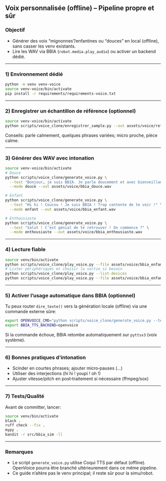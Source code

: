 ## Voix personnalisée (offline) – Pipeline propre et sûr

### Objectif
- Générer des voix “mignonnes”/enfantines ou “douces” en local (offline), sans casser les venv existants.
- Lire les WAV via BBIA (`robot.media.play_audio`) ou activer un backend dédié.

---

### 1) Environnement dédié
```bash
python -m venv venv-voice
source venv-voice/bin/activate
pip install -r requirements/requirements-voice.txt
```

---

### 2) Enregistrer un échantillon de référence (optionnel)
```bash
source venv-voice/bin/activate
python scripts/voice_clone/enregistrer_sample.py --out assets/voice/ref.wav --dur 30
```

Conseils: parle calmement, quelques phrases variées; micro proche, pièce calme.

---

### 3) Générer des WAV avec intonation
```bash
source venv-voice/bin/activate
# Douce
python scripts/voice_clone/generate_voice.py \
  --text "Bonjour… je suis BBIA. Je parle doucement et avec bienveillance." \
  --mode douce --out assets/voice/bbia_douce.wav

# Enfant
python scripts/voice_clone/generate_voice.py \
  --text "Hi hi ! Coucou ! Je suis BBIA ! Trop contente de te voir !" \
  --mode enfant --out assets/voice/bbia_enfant.wav

# Enthousiaste
python scripts/voice_clone/generate_voice.py \
  --text "Salut ! C’est génial de te retrouver ! On commence ?" \
  --mode enthousiaste --out assets/voice/bbia_enthousiaste.wav
```

---

### 4) Lecture fiable
```bash
source venv/bin/activate
python scripts/voice_clone/play_voice.py --file assets/voice/bbia_enfant.wav
# Lister périphériques et choisir la sortie si besoin
python scripts/voice_clone/play_voice.py --list-devices
python scripts/voice_clone/play_voice.py --file assets/voice/bbia_enfant.wav --output 1
```

---

### 5) Activer l’usage automatique dans BBIA (optionnel)
Tu peux router `dire_texte()` vers la génération locale (offline) via une commande externe sûre:
```bash
export OPENVOICE_CMD="python scripts/voice_clone/generate_voice.py --text '{text}' --mode enfant --out '{out}'"
export BBIA_TTS_BACKEND=openvoice
```
Si la commande échoue, BBIA retombe automatiquement sur `pyttsx3` (voix système).

---

### 6) Bonnes pratiques d’intonation
- Scinder en courtes phrases; ajouter micro‑pauses (…)
- Utiliser des interjections (hi hi ! youpi ! oh !)
- Ajuster vitesse/pitch en post‑traitement si nécessaire (ffmpeg/sox)

---

### 7) Tests/Qualité
Avant de committer, lancer:
```bash
source venv/bin/activate
black .
ruff check --fix .
mypy .
bandit -r src/bbia_sim -ll
```

---

### Remarques
- Le script `generate_voice.py` utilise Coqui TTS par défaut (offline). OpenVoice pourra être branché ultérieurement dans ce même pipeline.
- Ce guide n’altère pas le venv principal; il reste sûr pour la simu/robot.


